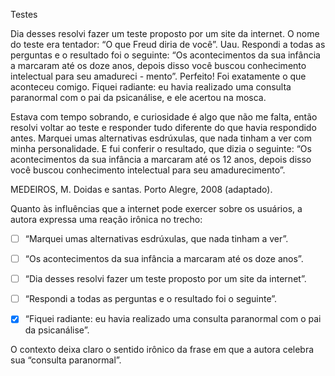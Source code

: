 

Testes

Dia desses resolvi fazer um teste proposto por um site da internet. O nome do teste era tentador: “O que Freud diria de você”. Uau. Respondi a todas as perguntas e o resultado foi o seguinte: “Os acontecimentos da sua infância a marcaram até os doze anos, depois disso você buscou conhecimento intelectual para seu amadureci - mento”. Perfeito! Foi exatamente o que aconteceu comigo. Fiquei radiante: eu havia realizado uma consulta paranormal com o pai da psicanálise, e ele acertou na mosca.

Estava com tempo sobrando, e curiosidade é algo que não me falta, então resolvi voltar ao teste e responder tudo diferente do que havia respondido antes. Marquei umas alternativas esdrúxulas, que nada tinham a ver com minha personalidade. E fui conferir o resultado, que dizia o seguinte: “Os acontecimentos da sua infância a marcaram até os 12 anos, depois disso você buscou conhecimento intelectual para seu amadurecimento”.

MEDEIROS, M. Doidas e santas. Porto Alegre, 2008 (adaptado).

Quanto às influências que a internet pode exercer sobre os usuários, a autora expressa uma reação irônica no trecho:



- [ ] “Marquei umas alternativas esdrúxulas, que nada tinham a ver”.
- [ ] “Os acontecimentos da sua infância a marcaram até os doze anos”.
- [ ] “Dia desses resolvi fazer um teste proposto por um site da internet”.
- [ ] “Respondi a todas as perguntas e o resultado foi o seguinte”.
- [x] “Fiquei radiante: eu havia realizado uma consulta paranormal com o pai da psicanálise”.


O contexto deixa claro o sentido irônico da frase em que a autora celebra sua “consulta paranormal”.

        